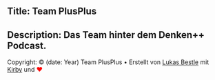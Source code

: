 Title: Team PlusPlus
----
Description: Das Team hinter dem Denken++ Podcast.
----
Copyright: © (date: Year) Team PlusPlus &bull; Erstellt von [Lukas Bestle](http://lu-x.me) mit [Kirby](http://getkirby.com) und <span style="color:red">♥</span>